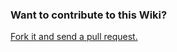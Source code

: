 ### Want to contribute to this Wiki?


[Fork it and send a pull request.](https://github.com/Microsoft/vscode-wiki)
